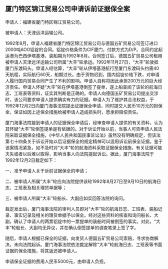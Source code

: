 ## 厦门特区锦江贸易公司申请诉前证据保全案

申请人：福建省厦门特区锦江贸易公司。

被申请人：天津远洋运输公司。

1992年8月，申请人福建省厦门特区锦江贸易公司与德国五矿贸易公司签订进口2000吨AOO铝锭的合同。铝锭价格条件为CIF厦门，付款方式为D/P。合同约定起运港为巴西伊塔基港，装船期为1992年8月。合同签订后，德国五矿贸易公司租用被申请人天津远洋运输公司所属“大丰”轮承运。1992年11月27日，“大丰”轮驶抵厦门东渡码头。申请人经估算，“大丰”轮从伊塔基港航行至厦门东渡码头约需40天航程，实际航行60天，船期过长。由于货物迟到，国内铝锭价格下跌，对申请人履行国内贸易合同产生了不利的影响。申请人自称将因此承担200万元的巨大经济责任。申请人怀疑“大丰”轮在伊塔基港倒签了提单，遂上船查阅了该轮的航海日志、工班表等资料，证实其判断是正确的。申请人向德国五矿贸易公司提出交涉时，该公司要求申请人提供确实有力的证据。申请人为了维护其合法权益，于1992年12月2日向厦门海事法院提出证据保全申请，同时提交人民币10万元的担保金，保证如因上述保全措施给被申请人造成损失时，愿承担赔偿责任。

厦门海事法院接到申请人的证据保全申请后，经审查申请人提供的有关资料，认为其怀疑“大丰”轮倒签提单是有依据的。对于诉讼开始以前，当事人可否申请人民法院采取证据保全措施，《中华人民共和国民事诉讼法》虽然没有明确规定，但该法第七十四条关于诉讼开始以后证据保全的规定精神可以适用诉讼前保全证据。鉴于该案情况紧急，如不及时对“大丰”轮的航海资料采取证据保全措施，有关证据可能灭失或者以后难以取得，影响当事人向法院提起诉讼。据此，厦门海事法院于1992年12月2日裁定如下：

一、准予申请人关于诉前证据保全的申请；

二、被申请人所属“大丰”轮应向法院提供该轮1992年8月27日至9月10日的航海日志、工班表及相关理货单据等；

三、被申请人所属“大丰”轮船长、大副应如实回答法院的询问。

裁定发出后，厦门海事法院的审判人员即对“大丰”轮的航海日志、工班表、装船记录、事实记录及相关的理货单据予以保全。经对这些资料的核查和询问船长、大副，确认了申请人的两票铝锭中的一票提单的装船时间被倒签的事实。对此，“大丰”轮船长、大副均无异议，并在确认倒签提单的调查笔录上签了字。

随后，申请人根据已保全的证据，向发货人德国五矿贸易公司索赔，寻求协商解决，未向法院起诉。厦门海事法院依法裁定解除“大丰”轮航海日志、工班表等书面证据的保全措施，将其返还被申请人。

申请保全证据的费用人民币5000元，由申请人负担。

